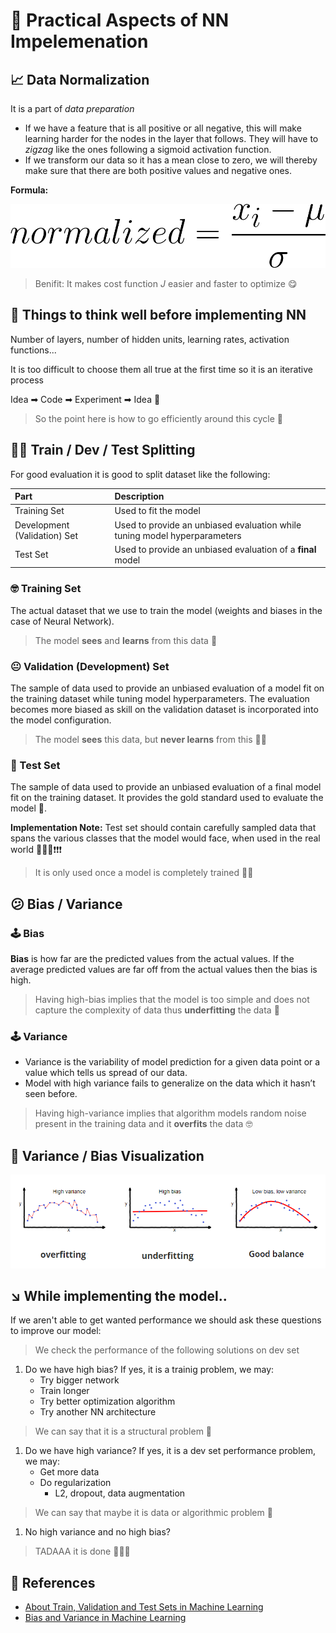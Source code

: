 # 🎈 Practical Aspects of NN Impelemenation

## 📈 Data Normalization

It is a part of _data preparation_

* If we have a feature that is all positive or all negative, this will make learning harder for the nodes in the layer that follows. They will have to _zigzag_ like the ones following a sigmoid activation function. 
* If we transform our data so it has a mean close to zero, we will thereby make sure that there are both positive values and negative ones.

**Formula:**

![](../.gitbook/assets/normalizeddata.png)

> Benifit: It makes cost function _J_ easier and faster to optimize 😋

## 🚩 Things to think well before implementing NN

Number of layers, number of hidden units, learning rates, activation functions...

It is too difficult to choose them all true at the first time so it is an iterative process

Idea ➡ Code ➡ Experiment ➡ Idea 🔁

> So the point here is how to go efficiently around this cycle 🤔

## 👷‍♀️ Train / Dev / Test Splitting

For good evaluation it is good to split dataset like the following:

| Part | Description |
| :--- | :--- |
| Training Set | Used to fit the model |
| Development \(Validation\) Set | Used to provide an unbiased evaluation while tuning model hyperparameters |
| Test Set | Used to provide an unbiased evaluation of a **final** model |

### 🤓 Training Set

The actual dataset that we use to train the model \(weights and biases in the case of Neural Network\).

> The model **sees** and **learns** from this data 👶

### 😐 Validation \(Development\) Set

The sample of data used to provide an unbiased evaluation of a model fit on the training dataset while tuning model hyperparameters. The evaluation becomes more biased as skill on the validation dataset is incorporated into the model configuration.

> The model **sees** this data, but **never learns** from this 👨‍🚀

### 🧐 Test Set

The sample of data used to provide an unbiased evaluation of a final model fit on the training dataset. It provides the gold standard used to evaluate the model 🌟.

**Implementation Note:** Test set should contain carefully sampled data that spans the various classes that the model would face, when used in the real world 🚩🚩🚩❗❗❗

> It is only used once a model is completely trained 👨‍🎓

## 😕 Bias / Variance

### 🕹 Bias

**Bias** is how far are the predicted values from the actual values. If the average predicted values are far off from the actual values then the bias is high.

> Having high-bias implies that the model is too simple and does not capture the complexity of data thus **underfitting** the data 🤕

### 🕹 Variance

* Variance is the variability of model prediction for a given data point or a value which tells us spread of our data.
* Model with high variance fails to generalize on the data which it hasn’t seen before.

> Having high-variance implies that algorithm models random noise present in the training data and it **overfits** the data 🤓

## 👀 Variance / Bias Visualization

![](../.gitbook/assets/fittings.png)

## ↘ While implementing the model..

If we aren't able to get wanted performance we should ask these questions to improve our model:

> We check the performance of the following solutions on dev set

1. Do we have high bias? If yes, it is a trainig problem, we may:
   * Try bigger network
   * Train longer
   * Try better optimization algorithm
   * Try another NN architecture

> We can say that it is a structural problem 🤔

1. Do we have high variance? If yes, it is a dev set performance problem, we may:
   * Get more data
   * Do regularization
     * L2, dropout, data augmentation

> We can say that maybe it is data or algorithmic problem 🤔

1. No high variance and no high bias?

> TADAAA it is done 🤗🎉🎊

## 🧐 References

* [About Train, Validation and Test Sets in Machine Learning](https://towardsdatascience.com/train-validation-and-test-sets-72cb40cba9e7)
* [Bias and Variance in Machine Learning](https://medium.com/datadriveninvestor/bias-and-variance-in-machine-learning-51fdd38d1f86)


